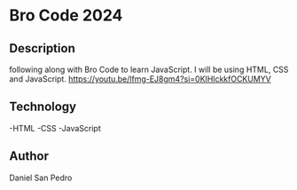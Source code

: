 # Bro Code 2024

## Description

following along with Bro Code to learn JavaScript. I will be using HTML, CSS and JavaScript.
https://youtu.be/lfmg-EJ8gm4?si=0KIHlckkfOCKUMYV

## Technology

-HTML
-CSS
-JavaScript

## Author

Daniel San Pedro
